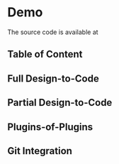# Demo

The source code is available at

## Table of Content

## Full Design-to-Code
## Partial Design-to-Code
## Plugins-of-Plugins
## Git Integration

## 